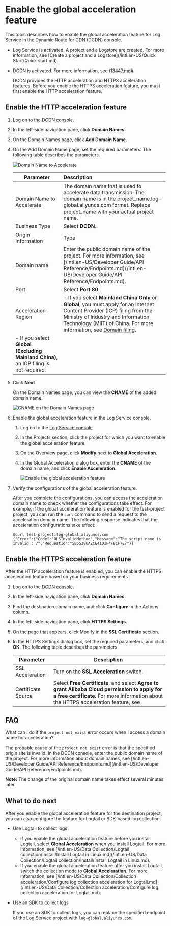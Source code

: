 # Enable the global acceleration feature

This topic describes how to enable the global acceleration feature for Log Service in the Dynamic Route for CDN \(DCDN\) console.

-   Log Service is activated. A project and a Logstore are created. For more information, see [Create a project and a Logstore](/intl.en-US/Quick Start/Quick start.md).
-   DCDN is activated. For more information, see [t13447.md\#]().

    DCDN provides the HTTP acceleration and HTTPS acceleration features. Before you enable the HTTPS acceleration feature, you must first enable the HTTP acceleration feature.


## Enable the HTTP acceleration feature

1.  Log on to the [DCDN console](https://dcdn.console.aliyun.com/).

2.  In the left-side navigation pane, click **Domain Names**.

3.  On the Domain Names page, click **Add Domain Name**.

4.  On the Add Domain Name page, set the required parameters. The following table describes the parameters.

    ![Domain Name to Accelerate](https://static-aliyun-doc.oss-cn-hangzhou.aliyuncs.com/assets/img/en-US/5693525061/p8063.png)

    |Parameter|Description|
    |---------|:----------|
    |Domain Name to Accelerate|The domain name that is used to accelerate data transmission. The domain name is in the project\_name.log-global.aliyuncs.com format. Replace project\_name with your actual project name.|
    |Business Type|Select **DCDN**.|
    |Origin Information|Type|Select **Site Domain**.|
    |Domain name|Enter the public domain name of the project. For more information, see [/intl.en-US/Developer Guide/API Reference/Endpoints.md](/intl.en-US/Developer Guide/API Reference/Endpoints.md).|
    |Port|Select **Port 80**.|
    |Acceleration Region|    -   If you select **Mainland China Only** or **Global**, you must apply for an Internet Content Provider \(ICP\) filing from the Ministry of Industry and Information Technology \(MIIT\) of China. For more information, see [Domain filing]().
    -   If you select **Global \(Excluding Mainland China\)**, an ICP filing is not required. |

5.  Click **Next**.

    On the Domain Names page, you can view the **CNAME** of the added domain name.

    ![CNAME on the Domain Names page](https://static-aliyun-doc.oss-cn-hangzhou.aliyuncs.com/assets/img/en-US/8596549951/p53798.png)

6.  Enable the global acceleration feature in the Log Service console.

    1.  Log on to the [Log Service console](https://sls.console.aliyun.com).

    2.  In the Projects section, click the project for which you want to enable the global acceleration feature.

    3.  On the Overview page, click **Modify** next to **Global Acceleration**.

    4.  In the Global Acceleration dialog box, enter the **CNAME** of the domain name, and click **Enable Acceleration**.

        ![Enable the global acceleration feature](https://static-aliyun-doc.oss-cn-hangzhou.aliyuncs.com/assets/img/en-US/6693525061/p8065.png)

7.  Verify the configurations of the global acceleration feature.

    After you complete the configurations, you can access the acceleration domain name to check whether the configurations take effect. For example, if the global acceleration feature is enabled for the test-project project, you can run the `curl` command to send a request to the acceleration domain name. The following response indicates that the acceleration configurations take effect:

    ```
    $curl test-project.log-global.aliyuncs.com
    {"Error":{"Code":"OLSInvalidMethod","Message":"The script name is invalid : /","RequestId":"5B55386A2CE41D1F4FBCF7E7"}}
    ```


## Enable the HTTPS acceleration feature

After the HTTP acceleration feature is enabled, you can enable the HTTPS acceleration feature based on your business requirements.

1.  Log on to the [DCDN console](https://dcdn.console.aliyun.com/).

2.  In the left-side navigation pane, click **Domain Names**.

3.  Find the destination domain name, and click **Configure** in the Actions column.

4.  In the left-side navigation pane, click **HTTPS Settings**.

5.  On the page that appears, click Modify in the **SSL Certificate** section.

6.  In the HTTPS Settings dialog box, set the required parameters, and click **OK**. The following table describes the parameters.

    |Parameter|Description|
    |---------|-----------|
    |SSL Acceleration|Turn on the **SSL Acceleration** switch.|
    |Certificate Source|Select **Free Certificate**, and select **Agree to grant Alibaba Cloud permission to apply for a free certificate.** For more information about the HTTPS acceleration feature, see [](). |


## FAQ

What can I do if the `project not exist` error occurs when I access a domain name for acceleration?

The probable cause of the `project not exist` error is that the specified origin site is invalid. In the DCDN console, enter the public domain name of the project. For more information about domain names, see [/intl.en-US/Developer Guide/API Reference/Endpoints.md](/intl.en-US/Developer Guide/API Reference/Endpoints.md).

**Note:** The change of the original domain name takes effect several minutes later.

## What to do next

After you enable the global acceleration feature for the destination project, you can also configure the feature for Logtail or SDK-based log collection.

-   Use Logtail to collect logs
    -   If you enable the global acceleration feature before you install Logtail, select **Global Acceleration** when you install Logtail. For more information, see [/intl.en-US/Data Collection/Logtail collection/Install/Install Logtail in Linux.md](/intl.en-US/Data Collection/Logtail collection/Install/Install Logtail in Linux.md).
    -   If you enable the global acceleration feature after you install Logtail, switch the collection mode to **Global Acceleration**. For more information, see [/intl.en-US/Data Collection/Collection acceleration/Configure log collection acceleration for Logtail.md](/intl.en-US/Data Collection/Collection acceleration/Configure log collection acceleration for Logtail.md).
-   Use an SDK to collect logs

    If you use an SDK to collect logs, you can replace the specified endpoint of the Log Service project with `log-global.aliyuncs.com`.


